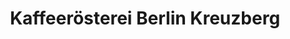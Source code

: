 ---
title: "Kaffeerösterei Berlin Kreuzberg"
url: /berlin/kaffeeroesterei-berlin-kreuzberg/
shop: Kaffee
---